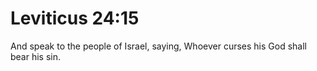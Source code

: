 # Leviticus 24:15

And speak to the people of Israel, saying, Whoever curses his God shall bear his sin.
